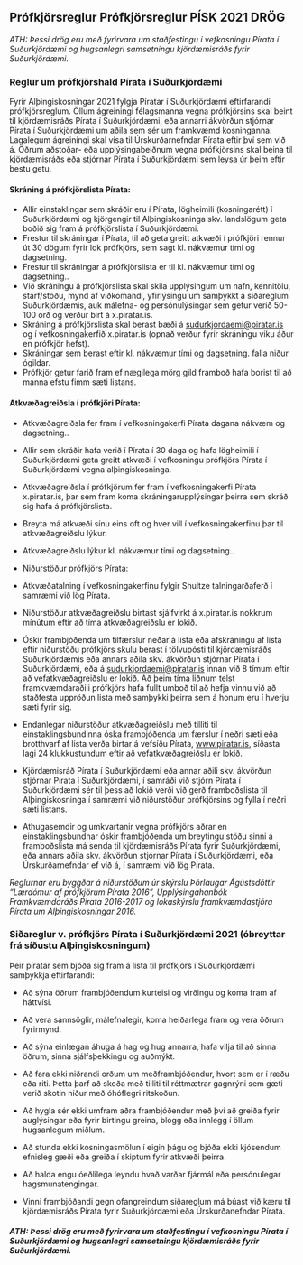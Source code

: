 ## Prófkjörsreglur Prófkjörsreglur PÍSK 2021 DRÖG

*ATH: Þessi drög eru með fyrirvara um staðfestingu í vefkosningu Pírata í Suðurkjördæmi og hugsanlegri samsetningu kjördæmisráðs fyrir Suðurkjördæmi.*


### Reglur um prófkjörshald Pírata í Suðurkjördæmi

Fyrir Alþingiskosningar 2021 fylgja Píratar í Suðurkjördæmi eftirfarandi prófkjörsreglum. Öllum ágreiningi félagsmanna vegna prófkjörsins skal beint til kjördæmisráðs Pírata í Suðurkjördæmi, eða annarri ákvörðun stjórnar Pírata í Suðurkjördæmi um aðila sem sér um framkvæmd kosninganna. Lagalegum ágreiningi skal vísa til Úrskurðarnefndar Pírata eftir því sem við á. Öðrum aðstoðar- eða upplýsingabeiðnum vegna prófkjörsins skal beina til kjördæmisráðs eða stjórnar Pírata í Suðurkjördæmi sem leysa úr þeim eftir bestu getu.


#### Skráning á prófkjörslista Pírata:

- Allir einstaklingar sem skráðir eru í Pírata, lögheimili (kosningarétt) í Suðurkjördæmi og kjörgengir til Alþingiskosninga skv. landslögum geta boðið sig fram á prófkjörslista í Suðurkjördæmi.
- Frestur til skráningar í Pírata, til að geta greitt atkvæði í prófkjöri rennur út 30 dögum fyrir lok prófkjörs, sem sagt kl. nákvæmur tími og dagsetning.  
- Frestur til skráningar á prófkjörslista er til kl. nákvæmur tími og dagsetning..
- Við skráningu á prófkjörslista skal skila upplýsingum um nafn, kennitölu, starf/stöðu, mynd af viðkomandi, yfirlýsingu um samþykkt á siðareglum Suðurkjördæmis, auk málefna- og persónulýsingar sem getur verið 50-100 orð og verður birt á x.piratar.is.
- Skráning á prófkjörslista skal berast bæði á sudurkjordaemi@piratar.is og í vefkosningakerfið x.piratar.is (opnað verður fyrir skráningu viku áður en prófkjör hefst).
- Skráningar sem berast eftir kl. nákvæmur tími og dagsetning. falla niður ógildar.
- Prófkjör getur farið fram ef nægilega mörg gild framboð hafa borist til að manna efstu fimm sæti listans.

#### Atkvæðagreiðsla í prófkjöri Pírata:

- Atkvæðagreiðsla fer fram í vefkosningakerfi Pírata dagana nákvæm og dagsetning..
- Allir sem skráðir hafa verið í Pírata í 30 daga og hafa lögheimili í Suðurkjördæmi geta greitt atkvæði í vefkosningu prófkjörs Pírata í Suðurkjördæmi vegna alþingiskosninga.
- Atkvæðagreiðsla í prófkjörum fer fram í vefkosningakerfi Pírata x.piratar.is, þar sem fram koma skráningarupplýsingar þeirra sem skráð sig hafa á prófkjörslista.
- Breyta má atkvæði sínu eins oft og hver vill í vefkosningakerfinu þar til atkvæðagreiðslu lýkur.
- Atkvæðagreiðslu lýkur kl. nákvæmur tími og dagsetning..
- Niðurstöður prófkjörs Pírata:

- Atkvæðatalning í vefkosningakerfinu fylgir Shultze talningarðaferð í samræmi við lög Pírata.
- Niðurstöður atkvæðagreiðslu birtast sjálfvirkt á x.piratar.is nokkrum mínútum eftir að tíma atkvæðagreiðslu er lokið.
- Óskir frambjóðenda um tilfærslur neðar á lista eða afskráningu af lista eftir niðurstöðu prófkjörs skulu berast í tölvupósti til kjördæmisráðs Suðurkjördæmis eða annars aðila skv. ákvörðun stjórnar Pírata í Suðurkjördæmi, eða á sudurkjordaemi@piratar.is innan við 8 tímum eftir að vefatkvæðagreiðslu er lokið. Að þeim tíma liðnum telst framkvæmdaraðili prófkjörs hafa fullt umboð til að hefja vinnu við að staðfesta uppröðun lista með samþykki þeirra sem á honum eru í hverju sæti fyrir sig.
- Endanlegar niðurstöður atkvæðagreiðslu með tilliti til einstaklingsbundinna óska frambjóðenda um færslur í neðri sæti eða brotthvarf af lista verða birtar á vefsíðu Pírata, www.piratar.is, síðasta lagi 24 klukkustundum eftir að vefatkvæðagreiðslu er lokið.
- Kjördæmisráð Pírata í Suðurkjördæmi eða annar aðili skv. ákvörðun stjórnar Pírata í Suðurkjördæmi, í samráði við stjórn Pírata í Suðurkjördæmi sér til þess að lokið verði við gerð framboðslista til Alþingiskosninga í samræmi við niðurstöður prófkjörsins og fylla í neðri sæti listans.
- Athugasemdir og umkvartanir vegna prófkjörs aðrar en einstaklingsbundnar óskir frambjóðenda um breytingu stöðu sinni á framboðslista má senda til kjördæmisráðs Pírata fyrir Suðurkjördæmi, eða annars aðila skv. ákvörðun stjórnar Pírata í Suðurkjördæmi, eða Úrskurðarnefndar ef við á, í samræmi við lög Pírata.

*Reglurnar eru byggðar á niðurstöðum úr skýrslu Þórlaugar Ágústsdóttir “Lærdómur af prófkjörum Pírata 2016”, Upplýsingahanbók Framkvæmdaráðs Pírata 2016-2017 og lokaskýrslu framkvæmdastjóra Pírata um Alþingiskosningar 2016.*



### Siðareglur v. prófkjörs Pírata í Suðurkjördæmi 2021 (óbreyttar frá síðustu Alþingiskosningum)

Þeir píratar sem bjóða sig fram á lista til prófkjörs í Suðurkjördæmi samþykkja eftirfarandi:


- Að sýna öðrum frambjóðendum kurteisi og virðingu og koma fram af háttvísi.

- Að vera sannsöglir, málefnalegir, koma heiðarlega fram og vera öðrum fyrirmynd.

- Að sýna einlægan áhuga á hag og hug annarra, hafa vilja til að sinna öðrum, sinna sjálfsþekkingu og auðmýkt.

- Að fara ekki niðrandi orðum um meðframbjóðendur, hvort sem er í ræðu eða riti. Þetta þarf að skoða með tilliti til réttmætrar gagnrýni sem gæti verið skotin niður með óhóflegri ritskoðun.
- Að hygla sér ekki umfram aðra frambjóðendur með því að greiða fyrir auglýsingar eða fyrir birtingu greina, blogg eða innlegg í öllum hugsanlegum miðlum.
- Að stunda ekki kosningasmölun í eigin þágu og bjóða ekki kjósendum efnisleg gæði eða greiða í skiptum fyrir atkvæði þeirra.
- Að halda engu óeðlilega leyndu hvað varðar fjármál eða persónulegar hagsmunatengingar.
- Vinni frambjóðandi gegn ofangreindum siðareglum má búast við kæru til kjördæmisráðs Pírata fyrir Suðurkjördæmi eða Úrskurðanefndar Pírata.  


#### *ATH: Þessi drög eru með fyrirvara um staðfestingu í vefkosningu Pírata í Suðurkjördæmi og hugsanlegri samsetningu kjördæmisráðs fyrir Suðurkjördæmi.*

